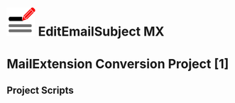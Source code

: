 # ![EESMX icon]  EditEmailSubject MX
# MailExtension Conversion Project [1]

## Project Scripts
[EESMX icon]: /rep-resources/images/editemailsubjectmx-icon-64px.png 

